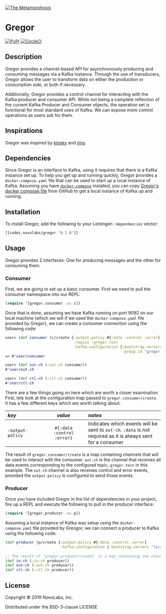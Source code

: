 [![The Metamorphosis](https://i2.wp.com/prospectornow.com/wp-content/uploads/2015/02/The-Metamorphosis-e1424199006967.jpg?fit=300%2C433&ssl=1)](https://en.wikipedia.org/wiki/The_Metamorphosis)

# Gregor

[![PyPI](https://img.shields.io/pypi/l/Django.svg?style=plastic)]()
[![CircleCI](https://circleci.com/gh/NovoLabs/gregor/tree/master.svg?style=svg)](https://circleci.com/gh/NovoLabs/gregor/tree/master)

## Description

Gregor provides a channel-based API for asynchronously producing and consuming messages via a Kafka instance.  Through the use of transducers, Gregor allows the user to transform data on either the production or consumption side, or both if necessary.

Additionally, Gregor provides a control channel for interacting with the Kafka producer and consumer API.  While not being a complete reflection of the current Kafka Producer and Consumer objects, the operation set is functional for most standard uses of Kafka.  We can expose more control operations as users ask for them.

## Inspirations

Gregor was inspired by [kinsky](https://github.com/pyr/kinsky) and [ring](https://github.com/ring-clojure).

## Dependencies

Since Gregor is an interface to Kafka, using it requires that there is a Kafka instance set up.  To help you get up and running quickly, Gregor provides a `docker-compose.yaml` file that can be used to start up a local instance of Kafka.  Assuming you have [`docker-compose`](https://docs.docker.com/compose/install/) installed, you can copy [Gregor's docker compose file](https://github.com/NovoLabs/gregor/blob/master/docker/docker-compose.yaml) from GitHub to get a local instance of Kafka up and running.

## Installation

To install Gregor, add the following to your Leiningen `:dependencies` vector:

```clojure
[[codes.novolabs/gregor "0.1.0"]]
```

## Usage

Gregor provides 2 interfaces: One for producing messages and the other for consuming them.

### Consumer

First, we are going to set up a basic consumer.  First we need to pull the consumer namespace into our REPL:

```clojure
(require '[gregor.consumer :as c])
```

Once that is done, assuming we have Kafka running on port 9092 on our local machine (which we will if we used the `docker-compose.yaml` file provided by Gregor), we can create a consumer connection using the following code:

```clojure
user> (def consumer (c/create {:output-policy #{:data :control :error}
                               :topics :gregor.test
						       :kafka-configuration {:bootstrap.servers "localhost:9092"
						                             :group.id "gregor.consumer.test"}}))
=> #'user/consumer

user> (def out-ch (:out-ch consumer))
#'user/out-ch

user> (def ctl-ch (:ctl-ch consumer)) 
#'user/ctl-ch
```

There are a few things going on here which are worth a closer examination.  First, lets look at the configuration map passed to `gregor.consumer/create`.  It has a few different keys which are worth talking about:

| *key*<img width="200"/> | *value*<img width="300"/> | *notes* |
|:----- |:-------:|:------- |
| `:output-policy` | `#{:data :control :error}` | Indicates which events will be sent to `out-ch`.  `:data` is not required as it is always sent for a consumer |

The result of `gregor.consumer/create` is a map containing channels that will be used to interact with the consumer.  `out-ch` is the channel that receives all data events corresponding to the configured topic, `gregor.test` in this example.  The `out-ch` channel is also receives control and error events, provided the `output-policy` is configured to send those events.

### Producer

Once you have included Gregor in the list of dependencies in your project, fire up a REPL and execute the following to pull in the producer interface:

```clojure
(require '[gregor.producer :as p])
```

Assuming a local instance of Kafka was setup using the `docker-compose.yaml` file provided by Greogor, we can connect a producer to Kafka using the following code:

```clojure
(def producer (p/create {:output-policy #{:data :control :error}
                         :kafka-configuration {:bootstrap.servers "localhost:9092"}))
						 
;; The result of `gregor.producer/create` is a map containing the channels used to interact with the producer
(def in-ch (:in-ch producer))
(def out-ch (:out-ch producer))
(def ctl-ch (:ctl-ch producer))
```

## License

Copyright © 2019 NovoLabs, Inc.

Distributed under the BSD-3-clause LICENSE
